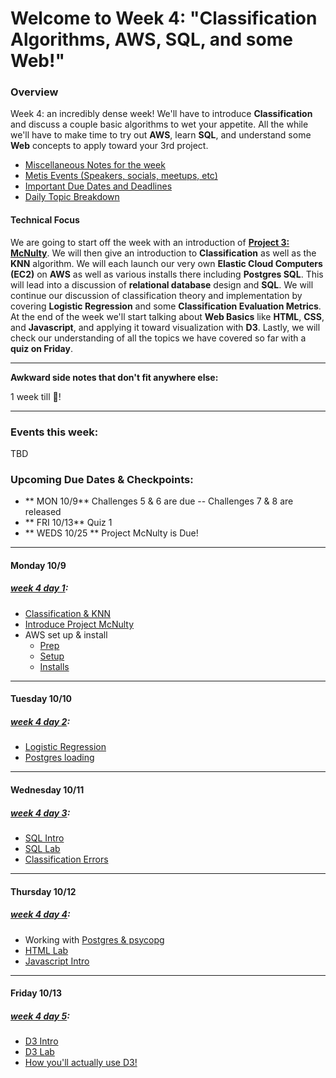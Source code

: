 # Welcome to Week 4: "Classification Algorithms, AWS, SQL, and some Web!"

### <a name="overview"></a>Overview

Week 4: an incredibly dense week! We'll have to introduce **Classification** and discuss a couple basic algorithms to wet your appetite.  All the while we'll have to make time to try out **AWS**, learn **SQL**, and understand some **Web** concepts to apply toward your 3rd project.

* [Miscellaneous Notes for the week](#notes)
* [Metis Events (Speakers, socials, meetups, etc)](#events)
* [Important Due Dates and Deadlines](#dates)
* [Daily Topic Breakdown](#topics)

#### Technical Focus

We are going to start off the week with an introduction of [**Project 3: McNulty**](/projects/03-mcnulty). We will then give an introduction to **Classification** as well as the **KNN** algorithm.  We will each launch our very own **Elastic Cloud Computers (EC2)** on **AWS** as well as various installs there including **Postgres SQL**.  This will lead into a discussion of **relational database** design and **SQL**.  We will continue our discussion of classification theory and implementation by covering **Logistic Regression** and some **Classification Evaluation Metrics**.  At the end of the week we'll start talking about **Web Basics** like **HTML**, **CSS**, and **Javascript**, and applying it toward visualization with **D3**.  Lastly, we will check our understanding of all the topics we have covered so far with a **quiz on Friday**.


---

<a name="notes"></a>**Awkward side notes that don't fit anywhere else:**   

1 week till :basketball:!

---

### <a name="events"></a>Events this week:

TBD

### <a name="dates"></a>Upcoming Due Dates & Checkpoints:
* ** MON  10/9**   Challenges 5 & 6 are due -- Challenges 7 & 8 are released
* ** FRI  10/13**   Quiz 1
* ** WEDS 10/25 **  Project McNulty is Due!


---


#### Monday 10/9
##### [week 4 day 1](01-class_aws):

* [Classification & KNN](01-class_aws/supervised_classification_knn.pdf)  
* [Introduce Project McNulty](/projects/03-mcnulty)
* AWS set up & install
  * [Prep](01-class_aws/aws_0_prep.md)
  * [Setup](01-class_aws/aws_1_setup_cloud.md)
  * [Installs](01-class_aws/aws_2_installing_pkgs.md)

---

#### Tuesday 10/10
##### [week 4 day 2](02-logreg_sql):

* [Logistic Regression](02-logreg_sql/logistic.pdf)
* [Postgres loading](02-logreg_sql/postgres_loading.md)

---

#### Wednesday 10/11
##### [week 4 day 3](03-class_eval_sql):

* [SQL Intro](03-class_eval_sql/intro_to_sql_notes.md)
* [SQL Lab](03-class_eval_sql/SQL_lab.md)
* [Classification Errors](03-class_eval_sql/Classification_Errors.pdf)

---

#### Thursday 10/12
##### [week 4 day 4](04-web):

* Working with [Postgres & psycopg](04-web/Postgres_psycopg.md)
* [HTML Lab](04-web/html_lab.md)
* [Javascript Intro](04-web/javascript_basics.md)

---

#### Friday 10/13
##### [week 4 day 5](05-d3):

* [D3 Intro](05-d3/add_resources/d3-an-introduction.pdf)
* [D3 Lab](05-d3/d3-anscombe-lab)
* [How you'll actually use D3!](05-d3/d3_retrofit)
